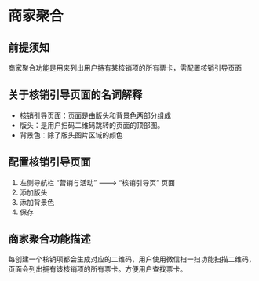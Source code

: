 # 商家聚合

## 前提须知

商家聚合功能是用来列出用户持有某核销项的所有票卡，需配置核销引导页面

## 关于核销引导页面的名词解释

* 核销引导页面：页面是由版头和背景色两部分组成
* 版头：是用户扫码二维码跳转的页面的顶部图。
* 背景色：除了版头图片区域的颜色

## 配置核销引导页面

1. 左侧导航栏 “营销与活动” ---&gt; “核销引导页” 页面
2. 添加版头
3. 添加背景色
4. 保存

## 商家聚合功能描述

每创建一个核销项都会生成对应的二维码，用户使用微信扫一扫功能扫描二维码，页面会列出拥有该核销项的所有票卡。方便用户查找票卡。

